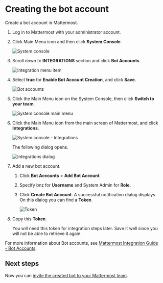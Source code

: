 # Creating the bot account

Create a bot account in Mattermost.

1.  Log in to Mattermost with your administrator account.

2.  Click Main Menu icon and then click **System Console**.

    ![System console](pathname:///v2.5.x/images/zowe-chat/mattermost_system_console.png "System console")

3.  Scroll down to **INTEGRATIONS** section and click **Bot Accounts**.

    ![Integration menu item](pathname:///v2.5.x/images/zowe-chat/system_console_integrations.png "Integration menu item")

4.  Select **true** for **Enable Bot Account Creation**, and click **Save**.

    ![Bot accounts](pathname:///v2.5.x/images/zowe-chat/bot_accounts.png "Bot accounts")

5.  Click the Main Menu icon on the System Console, then click **Switch to your team**.

    ![System console main menu](pathname:///v2.5.x/images/zowe-chat/system_console_menu.png "System console main menu")

6.  Click the Main Menu icon from the main screen of Mattermost, and click **Integrations**.

    ![System console - Integrations](pathname:///v2.5.x/images/zowe-chat/mattermost_integrations.png "System console")

    The following dialog opens.

    ![Integrations dialog](pathname:///v2.5.x/images/zowe-chat/integrations_dialog.png "Integrations dialog")

7.  Add a new bot account.

    1.  Click **Bot Accounts** \> **Add Bot Account**.

    2.  Specify bnz for **Username** and System Admin for **Role**.

    3.  Click **Create Bot Account**. A successful notification dialog displays. On this dialog you can find a **Token**.

        ![Token](pathname:///v2.5.x/images/zowe-chat/token.png)

8.  Copy this **Token**.

    You will need this token for integration steps later. Save it well since you will not be able to retrieve it again. 
    
For more information about Bot accounts, see [Mattermost Integration Guide - Bot Accounts](https://docs.mattermost.com/developer/bot-accounts.html).

## Next steps

Now you can [invite the created bot to your Mattermost team](chat_prerequisite_mattermost_invite_team.md).



